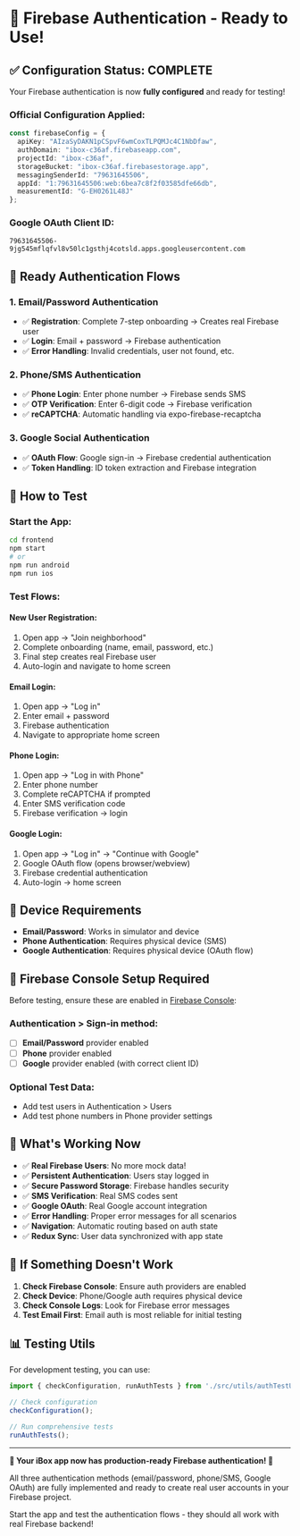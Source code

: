 # 🎉 Firebase Authentication - Ready to Use!

## ✅ Configuration Status: COMPLETE

Your Firebase authentication is now **fully configured** and ready for testing!

### **Official Configuration Applied:**
```typescript
const firebaseConfig = {
  apiKey: "AIzaSyDAKN1pCSpvF6wmCoxTLPQMJc4C1NbDfaw",
  authDomain: "ibox-c36af.firebaseapp.com",
  projectId: "ibox-c36af",
  storageBucket: "ibox-c36af.firebasestorage.app",
  messagingSenderId: "79631645506",
  appId: "1:79631645506:web:6bea7c8f2f03585dfe66db",
  measurementId: "G-EH0261L48J"
};
```

### **Google OAuth Client ID:**
```
79631645506-9jg545mflqfvl8v50lc1gsthj4cotsld.apps.googleusercontent.com
```

## 🚀 Ready Authentication Flows

### 1. **Email/Password Authentication**
- ✅ **Registration**: Complete 7-step onboarding → Creates real Firebase user
- ✅ **Login**: Email + password → Firebase authentication
- ✅ **Error Handling**: Invalid credentials, user not found, etc.

### 2. **Phone/SMS Authentication** 
- ✅ **Phone Login**: Enter phone number → Firebase sends SMS
- ✅ **OTP Verification**: Enter 6-digit code → Firebase verification
- ✅ **reCAPTCHA**: Automatic handling via expo-firebase-recaptcha

### 3. **Google Social Authentication**
- ✅ **OAuth Flow**: Google sign-in → Firebase credential authentication  
- ✅ **Token Handling**: ID token extraction and Firebase integration

## 🎯 How to Test

### **Start the App:**
```bash
cd frontend
npm start
# or
npm run android
npm run ios
```

### **Test Flows:**

#### **New User Registration:**
1. Open app → "Join neighborhood" 
2. Complete onboarding (name, email, password, etc.)
3. Final step creates real Firebase user
4. Auto-login and navigate to home screen

#### **Email Login:**
1. Open app → "Log in"
2. Enter email + password
3. Firebase authentication
4. Navigate to appropriate home screen

#### **Phone Login:**
1. Open app → "Log in with Phone"
2. Enter phone number
3. Complete reCAPTCHA if prompted
4. Enter SMS verification code
5. Firebase verification → login

#### **Google Login:**
1. Open app → "Log in" → "Continue with Google"
2. Google OAuth flow (opens browser/webview)
3. Firebase credential authentication
4. Auto-login → home screen

## 📱 Device Requirements

- **Email/Password**: Works in simulator and device
- **Phone Authentication**: Requires physical device (SMS)
- **Google Authentication**: Requires physical device (OAuth flow)

## 🔧 Firebase Console Setup Required

Before testing, ensure these are enabled in [Firebase Console](https://console.firebase.google.com):

### Authentication > Sign-in method:
- ☐ **Email/Password** provider enabled
- ☐ **Phone** provider enabled  
- ☐ **Google** provider enabled (with correct client ID)

### Optional Test Data:
- Add test users in Authentication > Users
- Add test phone numbers in Phone provider settings

## 🎊 What's Working Now

- ✅ **Real Firebase Users**: No more mock data!
- ✅ **Persistent Authentication**: Users stay logged in
- ✅ **Secure Password Storage**: Firebase handles security
- ✅ **SMS Verification**: Real SMS codes sent
- ✅ **Google OAuth**: Real Google account integration  
- ✅ **Error Handling**: Proper error messages for all scenarios
- ✅ **Navigation**: Automatic routing based on auth state
- ✅ **Redux Sync**: User data synchronized with app state

## 🐛 If Something Doesn't Work

1. **Check Firebase Console**: Ensure auth providers are enabled
2. **Check Device**: Phone/Google auth requires physical device
3. **Check Console Logs**: Look for Firebase error messages
4. **Test Email First**: Email auth is most reliable for initial testing

## 📊 Testing Utils

For development testing, you can use:

```typescript
import { checkConfiguration, runAuthTests } from './src/utils/authTestUtils';

// Check configuration
checkConfiguration();

// Run comprehensive tests  
runAuthTests();
```

---

**🎉 Your iBox app now has production-ready Firebase authentication! 🎉**

All three authentication methods (email/password, phone/SMS, Google OAuth) are fully implemented and ready to create real user accounts in your Firebase project.

Start the app and test the authentication flows - they should all work with real Firebase backend!